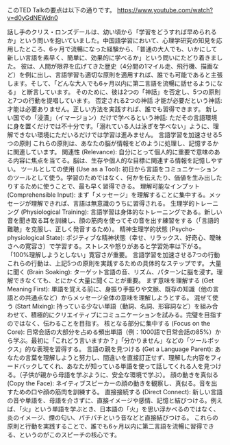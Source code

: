 このTED Talkの要点は以下の通りです。
https://www.youtube.com/watch?v=d0yGdNEWdn0

話し手のクリス・ロンズデールは、幼い頃から「学習をどうすれば早められるか」という問いを抱いていました。中国語学習において、心理学研究の知見を応用したところ、6ヶ月で流暢になった経験から、「普通の大人でも、いかにして新しい言語を素早く、簡単に、効果的に学べるか」という問いにたどり着きました。
彼は、人間が限界を広げてきた歴史（4分間の1マイル走、飛行機、描画など）を例に出し、言語学習も適切な原則を適用すれば、誰でも可能であると主張します。そして、「どんな大人でも6ヶ月以内に第二言語を流暢に話せるようになる」 と断言しています。
そのために、彼は2つの「神話」を否定し、5つの原則と7つの行動を提唱しています。
否定される2つの神話
才能が必要だという神話: 才能は必要ありません。正しい方法を実践すれば、誰でも習得できます。
新しい国での「浸漬」（イマージョン）だけで学べるという神話: ただその言語環境に身を置くだけでは不十分です。「溺れている人は泳ぎを学べない」ように、理解できない環境にただいるだけでは学習は進みません。
言語学習を加速させる5つの原則
これらの原則は、あなたの脳が情報をどのように処理し、記憶するかに関連しています。
関連性 (Relevance): 自分にとって個人的に重要で意味のある内容に焦点を当てる。脳は、生存や個人的な目標に関連する情報を記憶しやすい。
ツールとしての使用 (Use as a Tool): 初日から言語をコミュニケーションのツールとして使う。学習のためではなく、何かを伝えたり、価値を生み出したりするために使うことで、最も早く習得できる。
理解可能なインプット (Comprehensible Input): まず「メッセージ」を理解することに集中する。メッセージが理解できれば、言語は無意識のうちに習得される。
生理学的トレーニング (Physiological Training): 言語学習は身体的なトレーニングである。新しい音を聞き取る耳を訓練し、顔の筋肉を使ってその音を出す練習をする（「言語的難聴」を克服し、正しく発音するため）。
精神生理学的状態 (Psycho-physiological State): ポジティブな精神状態（幸せ、リラックス、好奇心、曖昧さへの寛容さ）で学習する。ストレスや怒りがあると学習効率は下がる。「100%理解しようとしない」寛容さが重要。
言語学習を加速させる7つの行動
これらの行動は、上記5つの原則を実践するための具体的なステップです。
大量に聞く (Brain Soaking): ターゲット言語の音、リズム、パターンに脳を浸す。理解できなくても、とにかく大量に聞くことが重要。
まず意味を理解する (Get Meaning First): 単語を覚える前に、身振り手振りや文脈、既存の知識（他の言語との共通点など）からメッセージ全体の意味を理解しようとする。
混ぜて使う (Start Mixing): 持っている少ない単語（動詞、名詞、形容詞など）を組み合わせて、積極的にクリエイティブにコミュニケーションを試みる。完璧を目指すのではなく、伝わることを目指す。
核となる部分に集中する (Focus on the Core): 日常会話の大部分を占める頻出単語（例：1000語で日常会話の85%）から学ぶ。最初に「これどう言いますか？」「分かりません」などの「ツールボックス」的な表現を習得する。
言語の親を見つける (Get a Language Parent): あなたの言葉を理解しようと努力し、間違いを直接訂正せず、理解した内容をフィードバックしてくれ、あなたが知っている単語を使って話してくれる人を見つける。（子供が親から母語を学ぶように、安全な環境で学ぶ）。
顔の動きを真似る (Copy the Face): ネイティブスピーカーの顔の動きを観察し、真似る。音を出すための口や顔の筋肉を訓練する。
直接接続する (Direct Connect): 新しい言語の音や単語を、母語を介さずに、直接イメージや感情、記憶と結びつける。例えば、「火」という単語を学ぶとき、日本語の「火」を思い浮かべるのではなく、炎のイメージ、煙の匂い、パチパチという音などと直接結びつける。
これらの原則と行動を実践することで、誰でも6ヶ月以内に第二言語を流暢に習得できる、というのがこのスピーチの核心です。